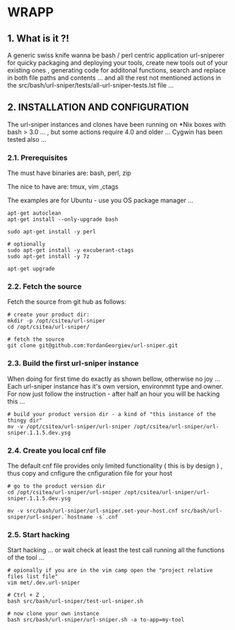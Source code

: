 #  WRAPP


    

## 1. What is it ?!
A generic swiss knife wanna be bash / perl centric application url-sniperer for quicky packaging and deploying your tools, create new tools out of your existing ones , generating code for additonal functions, search and replace in both file paths and contents ... and all the rest not mentioned actions in the src/bash/url-sniper/tests/all-url-sniper-tests.lst file ...

    

## 2. INSTALLATION AND CONFIGURATION
The url-sniper instances and clones have been running on *Nix boxes with bash &gt; 3.0 … , but some actions require 4.0 and older …
Cygwin has been tested also … 

    

### 2.1. Prerequisites
The must have binaries are:
 bash, perl, zip

The nice to have are:
 tmux, vim ,ctags

The examples are for Ubuntu - use you OS package manager …

    apt-get autoclean
    apt-get install --only-upgrade bash
    
    sudo apt-get install -y perl
    
    # optionally 
    sudo apt-get install -y excuberant-ctags
    sudo apt-get install -y 7z
    
    apt-get upgrade

### 2.2. Fetch the source
Fetch the source from git hub as follows:

    # create your product dir:
    mkdir -p /opt/csitea/url-sniper
    cd /opt/csitea/url-sniper/
    
    # fetch the source
    git clone git@github.com:YordanGeorgiev/url-sniper.git

### 2.3. Build the first url-sniper instance
When doing for first time do exactly as shown bellow, otherwise no joy ... 
Each url-sniper instance has it's own version, environmnt type and owner. For now just follow the instruction - after half an hour you will be hacking this … 

    
    # build your product version dir - a kind of "this instance of the thingy dir"
    mv -v /opt/csitea/url-sniper/url-sniper /opt/csitea/url-sniper/url-sniper.1.1.5.dev.ysg
    

### 2.4. Create you local cnf file
The default cnf file provides only limited functionality ( this is by design ) , thus copy and cnfigure the cnfiguration file for your host

    # go to the product version dir
    cd /opt/csitea/url-sniper/url-sniper /opt/csitea/url-sniper/url-sniper.1.1.5.dev.ysg
    
    mv -v src/bash/url-sniper/url-sniper.set-your-host.cnf src/bash/url-sniper/url-sniper.`hostname -s`.cnf

### 2.5. Start hacking
Start hacking … or wait check at least the test call running all the functions of the tool … 

    # opionally if you are in the vim camp open the "project relative files list file"
    vim met/.dev.url-sniper
    
    # Ctrl + Z , 
    bash src/bash/url-sniper/test-url-sniper.sh 
    
    # now clone your own instance
    bash src/bash/url-sniper/url-sniper.sh -a to-app=my-tool

